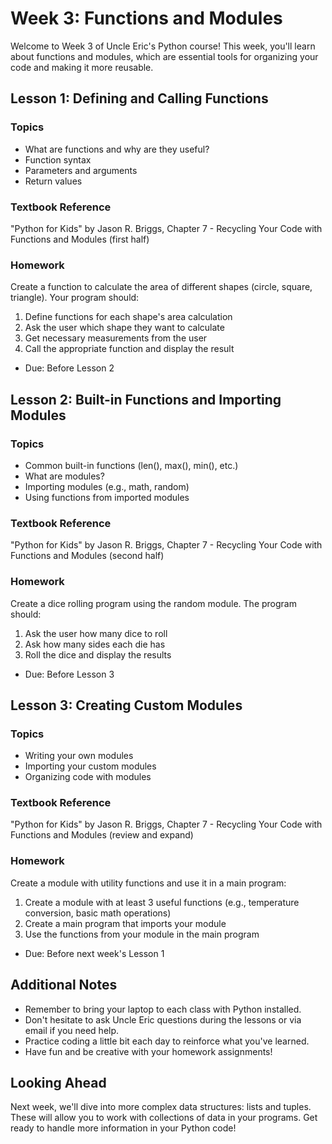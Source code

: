 # Week 3: Functions and Modules

Welcome to Week 3 of Uncle Eric's Python course! This week, you'll learn about functions and modules, which are essential tools for organizing your code and making it more reusable.

## Lesson 1: Defining and Calling Functions

### Topics
- What are functions and why are they useful?
- Function syntax
- Parameters and arguments
- Return values

### Textbook Reference
"Python for Kids" by Jason R. Briggs, Chapter 7 - Recycling Your Code with Functions and Modules (first half)

### Homework
Create a function to calculate the area of different shapes (circle, square, triangle). Your program should:
1. Define functions for each shape's area calculation
2. Ask the user which shape they want to calculate
3. Get necessary measurements from the user
4. Call the appropriate function and display the result
* Due: Before Lesson 2

## Lesson 2: Built-in Functions and Importing Modules

### Topics
- Common built-in functions (len(), max(), min(), etc.)
- What are modules?
- Importing modules (e.g., math, random)
- Using functions from imported modules

### Textbook Reference
"Python for Kids" by Jason R. Briggs, Chapter 7 - Recycling Your Code with Functions and Modules (second half)

### Homework
Create a dice rolling program using the random module. The program should:
1. Ask the user how many dice to roll
2. Ask how many sides each die has
3. Roll the dice and display the results
* Due: Before Lesson 3

## Lesson 3: Creating Custom Modules

### Topics
- Writing your own modules
- Importing your custom modules
- Organizing code with modules

### Textbook Reference
"Python for Kids" by Jason R. Briggs, Chapter 7 - Recycling Your Code with Functions and Modules (review and expand)

### Homework
Create a module with utility functions and use it in a main program:
1. Create a module with at least 3 useful functions (e.g., temperature conversion, basic math operations)
2. Create a main program that imports your module
3. Use the functions from your module in the main program
* Due: Before next week's Lesson 1

## Additional Notes
- Remember to bring your laptop to each class with Python installed.
- Don't hesitate to ask Uncle Eric questions during the lessons or via email if you need help.
- Practice coding a little bit each day to reinforce what you've learned.
- Have fun and be creative with your homework assignments!

## Looking Ahead
Next week, we'll dive into more complex data structures: lists and tuples. These will allow you to work with collections of data in your programs. Get ready to handle more information in your Python code!
